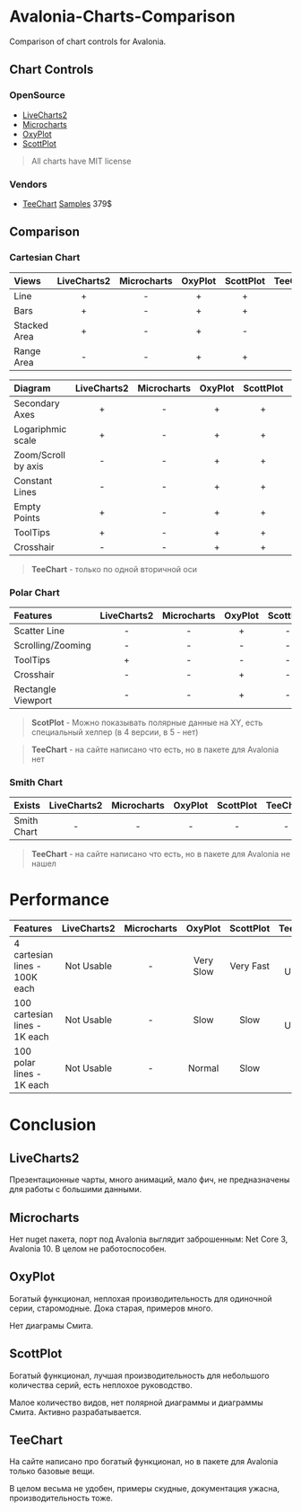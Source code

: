 # Avalonia-Charts-Comparison
Comparison of chart controls for Avalonia.

## Chart Controls

### OpenSource

* [LiveCharts2](https://github.com/beto-rodriguez/LiveCharts2)
* [Microcharts](https://github.com/AvaloniaCommunity/Avalonia.Microcharts)
* [OxyPlot](https://github.com/oxyplot/oxyplot-avalonia)
* [ScottPlot](https://github.com/ScottPlot/ScottPlot)

> All charts have MIT license

### Vendors

 * [TeeChart](https://www.steema.com/product/net_avalonia) [Samples](https://github.com/Steema/TeeChart-Avalonia-Samples) 379$

## Comparison

### Cartesian Chart

Views        | LiveCharts2 | Microcharts | OxyPlot | ScottPlot | TeeChart
:----------- | :---------: | :---------: | :-----: | :-------: | :------:
Line         |      +      |      -      |    +    |     +     |    +
Bars         |      +      |      -      |    +    |     +     |    +
Stacked Area |      +      |      -      |    +    |     -     |    -
Range Area   |      -      |      -      |    +    |     +     |    -

Diagram             | LiveCharts2 | Microcharts | OxyPlot | ScottPlot | TeeChart
:------------------ | :---------: | :---------: | :-----: | :-------: | :------:
Secondary Axes      |      +      |      -      |    +    |     +     |    +/-
Logariphmic scale   |      +      |      -      |    +    |     +     |    -
Zoom/Scroll by axis |      -      |      -      |    +    |     +     |    -
Constant Lines      |      -      |      -      |    +    |     +     |    -
Empty Points        |      +      |      -      |    +    |     +     |    -
ToolTips            |      +      |      -      |    +    |     +     |    -
Crosshair           |      -      |      -      |    +    |     +     |    -

 > **TeeChart** - только по одной вторичной оси

### Polar Chart

Features             | LiveCharts2 | Microcharts | OxyPlot | ScottPlot | TeeChart
:------------------- | :---------: | :---------: | :-----: | :-------: | :------:
Scatter Line         |      -      |      -      |    +    |     -     |    -
Scrolling/Zooming    |      -      |      -      |    -    |     -     |    -
ToolTips             |      +      |      -      |    -    |     -     |    -
Crosshair            |      -      |      -      |    +    |     -     |    -
Rectangle Viewport   |      -      |      -      |    +    |     -     |    -

 > **ScotPlot** - Можно показывать полярные данные на XY, есть специальный хелпер (в 4 версии, в 5 - нет)

 > **TeeChart** - на сайте написано что есть, но в пакете для Avalonia нет

### Smith Chart

Exists              | LiveCharts2 | Microcharts | OxyPlot | ScottPlot | TeeChart
:------------------ | :---------: | :---------: | :-----: | :-------: | :------:
Smith Chart         |      -      |      -      |    -    |     -     |    -

> **TeeChart** - на сайте написано что есть, но в пакете для Avalonia не нашел

# Performance

Features                       | LiveCharts2 | Microcharts | OxyPlot   | ScottPlot | TeeChart
:----------------------------- | :---------: | :---------: | :-------: | :-------: | :---------:
4 cartesian lines - 100K each  | Not Usable  |     -       | Very Slow | Very Fast | Not Usable
100 cartesian lines - 1K each  | Not Usable  |     -       | Slow      | Slow      | Not Usable
100 polar lines - 1K each      | Not Usable  |     -       | Normal    | Slow      | -

# Conclusion

## LiveCharts2

Презентационные чарты, много анимаций, мало фич, не предназначены для работы с большими данными.

## Microcharts

Нет nuget пакета, порт под Avalonia выглядит заброшенным: Net Core 3, Avalonia 10. В целом не работоспособен.

## OxyPlot

Богатый функционал, неплохая производительность для одиночной серии, старомодные. Дока старая, примеров много.

Нет диаграмы Смита.

## ScottPlot

Богатый функционал, лучшая производительность для небольшого количества серий, есть неплохое руководство.

Малое количество видов, нет полярной диаграммы и диаграммы Смита. Активно разрабатывается.

## TeeChart

На сайте написано про богатый функционал, но в пакете для Avalonia только базовые вещи.
 
В целом весьма не удобен, примеры скудные, документация ужасна, производительность тоже.
